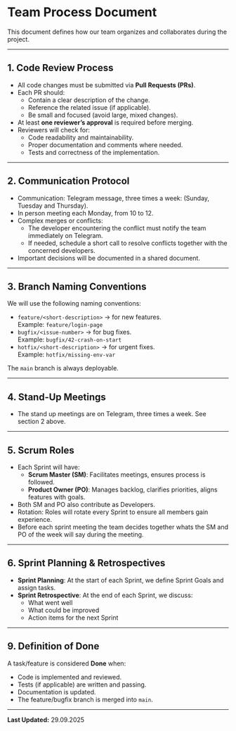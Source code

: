 # Team Process Document

This document defines how our team organizes and collaborates during the project.

---

## 1. Code Review Process

- All code changes must be submitted via **Pull Requests (PRs)**.
- Each PR should:
  - Contain a clear description of the change.
  - Reference the related issue (if applicable).
  - Be small and focused (avoid large, mixed changes).
- At least **one reviewer’s approval** is required before merging.
- Reviewers will check for:
  - Code readability and maintainability.
  - Proper documentation and comments where needed.
  - Tests and correctness of the implementation.

---

## 2. Communication Protocol

- Communication: Telegram message, three times a week: (Sunday, Tuesday and Thursday).
- In person meeting each Monday, from 10 to 12.
- Complex merges or conflicts:
  - The developer encountering the conflict must notify the team immediately on Telegram.
  - If needed, schedule a short call to resolve conflicts together with the concerned developers.
- Important decisions will be documented in a shared document.

---

## 3. Branch Naming Conventions

We will use the following naming conventions:

- `feature/<short-description>` → for new features.  
  Example: `feature/login-page`
- `bugfix/<issue-number>` → for bug fixes.  
  Example: `bugfix/42-crash-on-start`
- `hotfix/<short-description>` → for urgent fixes.  
  Example: `hotfix/missing-env-var`

The `main` branch is always deployable.

---

## 4. Stand-Up Meetings

- The stand up meetings are on Telegram, three times a week. See section 2 above.

---

## 5. Scrum Roles

- Each Sprint will have:
  - **Scrum Master (SM)**: Facilitates meetings, ensures process is followed.
  - **Product Owner (PO)**: Manages backlog, clarifies priorities, aligns features with goals.
- Both SM and PO also contribute as Developers.
- Rotation: Roles will rotate every Sprint to ensure all members gain experience.
- Before each sprint meeting the team decides together whats the SM and PO of the week will say during the meeting.

---

## 6. Sprint Planning & Retrospectives

- **Sprint Planning**: At the start of each Sprint, we define Sprint Goals and assign tasks.
- **Sprint Retrospective**: At the end of each Sprint, we discuss:
  - What went well
  - What could be improved
  - Action items for the next Sprint

---

## 9. Definition of Done

A task/feature is considered **Done** when:
- Code is implemented and reviewed.
- Tests (if applicable) are written and passing.
- Documentation is updated.
- The feature/bugfix branch is merged into `main`.

---

**Last Updated:** 29.09.2025
